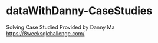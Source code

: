 # dataWithDanny-CaseStudies
Solving Case Studied Provided by Danny Ma https://8weeksqlchallenge.com/
